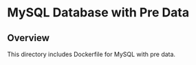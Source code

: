 # MySQL Database with Pre Data

## Overview

This directory includes Dockerfile for MySQL with pre data.